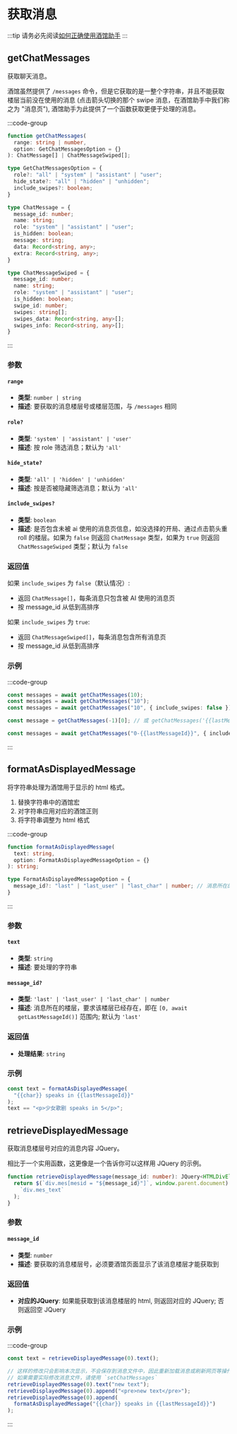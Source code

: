 # 获取消息

:::tip
请务必先阅读[如何正确使用酒馆助手](/guide/基本用法/如何正确使用酒馆助手.md)
:::

<CustomTOC />

## getChatMessages

获取聊天消息。

酒馆虽然提供了 `/messages` 命令，但是它获取的是一整个字符串，并且不能获取楼层当前没在使用的消息 (点击箭头切换的那个 swipe 消息，在酒馆助手中我们称之为 "消息页"), 酒馆助手为此提供了一个函数获取更便于处理的消息。

:::code-group

```typescript [getChatMessages]
function getChatMessages(
  range: string | number,
  option: GetChatMessagesOption = {}
): ChatMessage[] | ChatMessageSwiped[];
```

```typescript [GetChatMessagesOption]
type GetChatMessagesOption = {
  role?: "all" | "system" | "assistant" | "user";
  hide_state?: "all" | "hidden" | "unhidden";
  include_swipes?: boolean;
}
```

```typescript [ChatMessage]
type ChatMessage = {
  message_id: number;
  name: string;
  role: "system" | "assistant" | "user";
  is_hidden: boolean;
  message: string;
  data: Record<string, any>;
  extra: Record<string, any>;
}
```

```typescript [ChatMessageSwiped]
type ChatMessageSwiped = {
  message_id: number;
  name: string;
  role: "system" | "assistant" | "user";
  is_hidden: boolean;
  swipe_id: number;
  swipes: string[];
  swipes_data: Record<string, any>[];
  swipes_info: Record<string, any>[];
}
```

:::

### 参数

#### `range`

- **类型**: `number | string`
- **描述**: 要获取的消息楼层号或楼层范围，与 `/messages` 相同

#### `role?`

- **类型**: `'system' | 'assistant' | 'user'`
- **描述**: 按 role 筛选消息；默认为 `'all'`

#### `hide_state?`

- **类型**: `'all' | 'hidden' | 'unhidden'`
- **描述**: 按是否被隐藏筛选消息；默认为 `'all'`

#### `include_swipes?`

- **类型**: `boolean`
- **描述**: 是否包含未被 ai 使用的消息页信息，如没选择的开局、通过点击箭头重 roll 的楼层。如果为 `false` 则返回 `ChatMessage` 类型，如果为 `true` 则返回 `ChatMessageSwiped` 类型；默认为 `false`

### 返回值

如果 `include_swipes` 为 `false`（默认情况）:

- 返回 `ChatMessage[]`，每条消息只包含被 AI 使用的消息页
- 按 message_id 从低到高排序

如果 `include_swipes` 为 `true`:

- 返回 `ChatMessageSwiped[]`，每条消息包含所有消息页
- 按 message_id 从低到高排序

### 示例

:::code-group

```typescript [仅获取第 10 楼会被 ai 使用的消息页]
const messages = await getChatMessages(10);
const messages = await getChatMessages("10");
const messages = await getChatMessages("10", { include_swipes: false });
```

```typescript [获取最新楼层被 ai 使用的消息页]
const message = getChatMessages(-1)[0]; // 或 getChatMessages('{{lastMessageId}}')[0]
```

```typescript [获取所有楼层所有的消息页]
const messages = await getChatMessages("0-{{lastMessageId}}", { include_swipes: true });
```

:::

## formatAsDisplayedMessage

将字符串处理为酒馆用于显示的 html 格式。

1. 替换字符串中的酒馆宏
2. 对字符串应用对应的酒馆正则
3. 将字符串调整为 html 格式

:::code-group

```typescript [formatAsDisplayedMessage]
function formatAsDisplayedMessage(
  text: string,
  option: FormatAsDisplayedMessageOption = {}
): string;
```

```typescript [FormatAsDisplayedMessageOption]
type FormatAsDisplayedMessageOption = {
  message_id?: "last" | "last_user" | "last_char" | number; // 消息所在的楼层，要求该楼层已经存在，即在 `[0, await getLastMessageId()]` 范围内; 默认为 'last'
}
```

:::

### 参数

#### `text`

- **类型**: `string`
- **描述**: 要处理的字符串

#### `message_id?`

- **类型**: `'last' | 'last_user' | 'last_char' | number`
- **描述**: 消息所在的楼层，要求该楼层已经存在，即在 `[0, await getLastMessageId()]` 范围内; 默认为 `'last'`

### 返回值

- **处理结果**: `string`

### 示例

```typescript
const text = formatAsDisplayedMessage(
  "{{char}} speaks in {{lastMessageId}}"
);
text == "<p>少女歌剧 speaks in 5</p>";
```

## retrieveDisplayedMessage

获取消息楼层号对应的消息内容 JQuery。

相比于一个实用函数，这更像是一个告诉你可以这样用 JQuery 的示例。

```typescript
function retrieveDisplayedMessage(message_id: number): JQuery<HTMLDivElement> {
  return $(`div.mes[mesid = "${message_id}"]`, window.parent.document).find(
    `div.mes_text`
  );
}
```

### 参数

#### `message_id`

- **类型**: `number`
- **描述**: 要获取的消息楼层号，必须要酒馆页面显示了该消息楼层才能获取到

### 返回值

- **对应的JQuery**: 如果能获取到该消息楼层的 html, 则返回对应的 JQuery; 否则返回空 JQuery

### 示例

:::code-group

```typescript [获取第 0 楼的消息内容文本]
const text = retrieveDisplayedMessage(0).text();
```

```typescript [修改第 0 楼的消息内容文本]
// 这样的修改只会影响本次显示，不会保存到消息文件中，因此重新加载消息或刷新网页等操作后就会回到原样;
// 如果需要实际修改消息文件，请使用 `setChatMessages`
retrieveDisplayedMessage(0).text("new text");
retrieveDisplayedMessage(0).append("<pre>new text</pre>");
retrieveDisplayedMessage(0).append(
  formatAsDisplayedMessage("{{char}} speaks in {{lastMessageId}}")
);
```

:::
